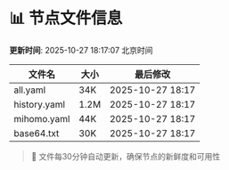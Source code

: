 # 📊 节点文件信息

**更新时间**: 2025-10-27 18:17:07 北京时间

| 文件名 | 大小 | 最后修改 |
|--------|------|----------|
| all.yaml | 34K | 2025-10-27 18:17 |
| history.yaml | 1.2M | 2025-10-27 18:17 |
| mihomo.yaml | 44K | 2025-10-27 18:17 |
| base64.txt | 30K | 2025-10-27 18:17 |

> 🔄 文件每30分钟自动更新，确保节点的新鲜度和可用性
